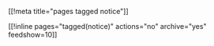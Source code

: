 [[!meta title="pages tagged notice"]]

[[!inline pages="tagged(notice)" actions="no" archive="yes"
feedshow=10]]
